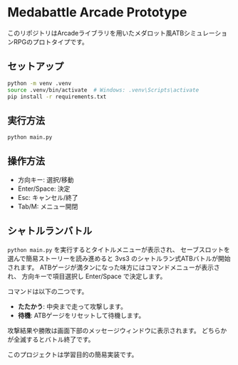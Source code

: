 # Medabattle Arcade Prototype

このリポジトリはArcadeライブラリを用いたメダロット風ATBシミュレーションRPGのプロトタイプです。

## セットアップ

```bash
python -m venv .venv
source .venv/bin/activate  # Windows: .venv\Scripts\activate
pip install -r requirements.txt
```

## 実行方法

```bash
python main.py
```

## 操作方法

* 方向キー: 選択/移動
* Enter/Space: 決定
* Esc: キャンセル/終了
* Tab/M: メニュー開閉

## シャトルランバトル

`python main.py` を実行するとタイトルメニューが表示され、
セーブスロットを選んで簡易ストーリーを読み進めると
3vs3 のシャトルラン式ATBバトルが開始されます。
ATBゲージが満タンになった味方にはコマンドメニューが表示され、
方向キーで項目選択し Enter/Space で決定します。

コマンドは以下の二つです。

* **たたかう**: 中央まで走って攻撃します。
* **待機**: ATBゲージをリセットして待機します。

攻撃結果や勝敗は画面下部のメッセージウィンドウに表示されます。
どちらかが全滅するとバトル終了です。

このプロジェクトは学習目的の簡易実装です。
